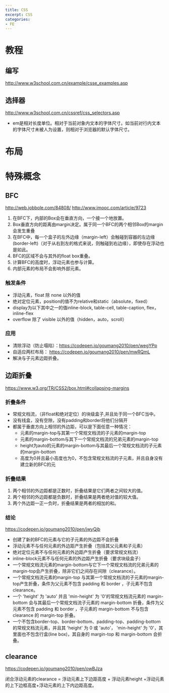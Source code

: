 ```yaml
---
title: CSS
excerpt: CSS
categories: 
- FE
---
```




# 教程


## 编写
http://www.w3school.com.cn/example/csse_examples.asp

## 选择器
http://www.w3school.com.cn/cssref/css_selectors.asp

* em是相对长度单位。相对于当前对象内文本的字体尺寸。如当前对行内文本的字体尺寸未被人为设置，则相对于浏览器的默认字体尺寸。


# 布局


# 特殊概念

## BFC
http://web.jobbole.com/84808/
http://www.imooc.com/article/9723

1. 在BFC下，内部的Box会在垂直方向，一个接一个地放置。
2. Box垂直方向的距离由margin决定。属于同一个BFC的两个相邻Box的margin会发生重叠
3. 在BFC中，每一个盒子的左外边缘（margin-left）会触碰到容器的左边缘(border-left)（对于从右到左的格式来说，则触碰到右边缘），即使存在浮动也是如此。
4. BFC的区域不会与其外的float box重叠。
5. 计算BFC的高度时，浮动元素也参与计算。
6. 内部元素的布局不会影响外部元素。

### 触发条件

- 浮动元素，float 除 none 以外的值
- 绝对定位元素，position的值不为relative和static（absolute，fixed）
- display为以下其中之一的值inline-block, table-cell, table-caption, flex，inline-flex
- overflow 除了 visible 以外的值（hidden，auto，scroll）

### 应用
- 清除浮动（防止塌陷）：https://codepen.io/goumang2010/pen/wegYPp
- 自适应两栏布局： https://codepen.io/goumang2010/pen/mwRQmL
- 解决与子元素边距折叠。


## 边距折叠

https://www.w3.org/TR/CSS2/box.html#collapsing-margins

### 折叠条件
- 常规文档流，（非float和绝对定位）的块级盒子,并且处于同一个BFC当中。
- 没有线盒，没有空隙，没有padding和border将他们分隔开
- 都属于垂直方向上相邻的外边距，可以是下面任意一种情况：
    - 元素的margin-top与其第一个常规文档流的子元素的margin-top
    - 元素的margin-bottom与其下一个常规文档流的兄弟元素的margin-top
    - height为auto的元素的margin-bottom与其最后一个常规文档流的子元素的margin-bottom
    - 高度为0并且最小高度也为0，不包含常规文档流的子元素，并且自身没有建立新的BFC的元

### 折叠结果
1. 两个相邻的外边距都是正数时，折叠结果是它们两者之间较大的值。 
2. 两个相邻的外边距都是负数时，折叠结果是两者绝对值的较大值。 
3. 两个外边距一正一负时，折叠结果是两者的相加的和。

### 结论
https://codepen.io/goumang2010/pen/jwyQjb

- 创建了新的BFC的元素与它的子元素的外边距不会折叠
- 浮动元素不与任何元素的外边距产生折叠（包括其父元素和子元素）
- 绝对定位元素不与任何元素的外边距产生折叠（要求常规文档流）
- inline-block元素不与任何元素的外边距产生折叠（要求块级盒子）
- 一个常规文档流元素的margin-bottom与它下一个常规文档流的兄弟元素的margin-top会产生折叠，除非它们之间存在间隙（clearance）。
- 一个常规文档流元素的margin-top 与其第一个常规文档流的子元素的margin-top产生折叠，条件为父元素不包含 padding 和 border ，子元素不包含 clearance。
- 一个 'height' 为 'auto' 并且 'min-height' 为 '0'的常规文档流元素的 margin-bottom 会与其最后一个常规文档流子元素的 margin-bottom 折叠，条件为父元素不包含 padding 和 border ，子元素的 margin-bottom 不与包含 clearance 的 margin-top 折叠。
- 一个不包含border-top、border-bottom、padding-top、padding-bottom的常规文档流元素，并且其 'height' 为 0 或 'auto'， 'min-height' 为 '0'，其里面也不包含行盒(line box)，其自身的 margin-top 和 margin-bottom 会折叠。

## clearance

https://codepen.io/goumang2010/pen/owBJza

闭合浮动元素的clearance = 浮动元素上下边距高度 + 浮动元素height +浮动元素的上下边框高度+浮动元素的上下内边距高度。
